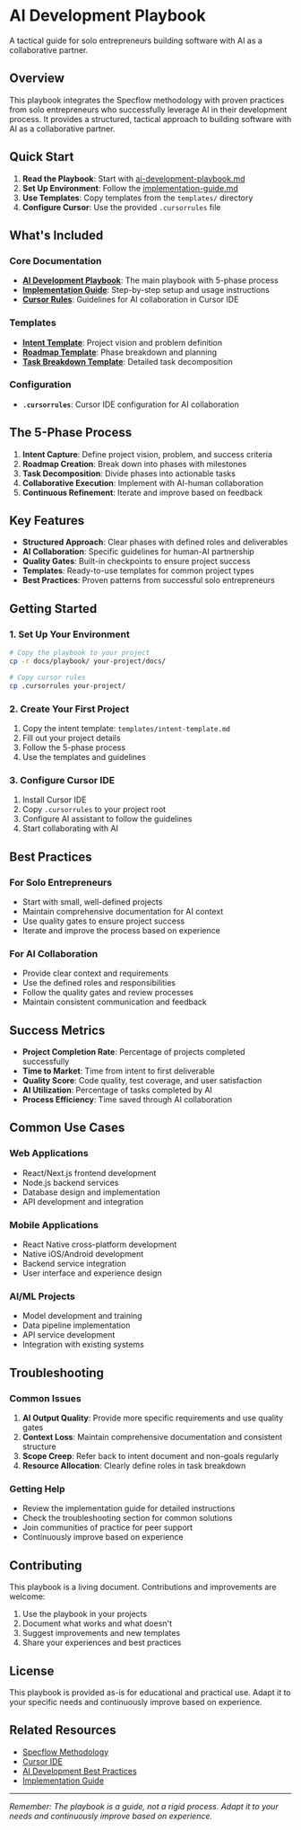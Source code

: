 # AI Development Playbook

A tactical guide for solo entrepreneurs building software with AI as a collaborative partner.

## Overview

This playbook integrates the Specflow methodology with proven practices from solo entrepreneurs who successfully leverage AI in their development process. It provides a structured, tactical approach to building software with AI as a collaborative partner.

## Quick Start

1. **Read the Playbook**: Start with [ai-development-playbook.md](./ai-development-playbook.md)
2. **Set Up Environment**: Follow the [implementation-guide.md](./implementation-guide.md)
3. **Use Templates**: Copy templates from the `templates/` directory
4. **Configure Cursor**: Use the provided `.cursorrules` file

## What's Included

### Core Documentation
- **[AI Development Playbook](./ai-development-playbook.md)**: The main playbook with 5-phase process
- **[Implementation Guide](./implementation-guide.md)**: Step-by-step setup and usage instructions
- **[Cursor Rules](./cursor-rules.md)**: Guidelines for AI collaboration in Cursor IDE

### Templates
- **[Intent Template](./templates/intent-template.md)**: Project vision and problem definition
- **[Roadmap Template](./templates/roadmap-template.md)**: Phase breakdown and planning
- **[Task Breakdown Template](./templates/task-breakdown-template.md)**: Detailed task decomposition

### Configuration
- **`.cursorrules`**: Cursor IDE configuration for AI collaboration

## The 5-Phase Process

1. **Intent Capture**: Define project vision, problem, and success criteria
2. **Roadmap Creation**: Break down into phases with milestones
3. **Task Decomposition**: Divide phases into actionable tasks
4. **Collaborative Execution**: Implement with AI-human collaboration
5. **Continuous Refinement**: Iterate and improve based on feedback

## Key Features

- **Structured Approach**: Clear phases with defined roles and deliverables
- **AI Collaboration**: Specific guidelines for human-AI partnership
- **Quality Gates**: Built-in checkpoints to ensure project success
- **Templates**: Ready-to-use templates for common project types
- **Best Practices**: Proven patterns from successful solo entrepreneurs

## Getting Started

### 1. Set Up Your Environment
```bash
# Copy the playbook to your project
cp -r docs/playbook/ your-project/docs/

# Copy cursor rules
cp .cursorrules your-project/
```

### 2. Create Your First Project
1. Copy the intent template: `templates/intent-template.md`
2. Fill out your project details
3. Follow the 5-phase process
4. Use the templates and guidelines

### 3. Configure Cursor IDE
1. Install Cursor IDE
2. Copy `.cursorrules` to your project root
3. Configure AI assistant to follow the guidelines
4. Start collaborating with AI

## Best Practices

### For Solo Entrepreneurs
- Start with small, well-defined projects
- Maintain comprehensive documentation for AI context
- Use quality gates to ensure project success
- Iterate and improve the process based on experience

### For AI Collaboration
- Provide clear context and requirements
- Use the defined roles and responsibilities
- Follow the quality gates and review processes
- Maintain consistent communication and feedback

## Success Metrics

- **Project Completion Rate**: Percentage of projects completed successfully
- **Time to Market**: Time from intent to first deliverable
- **Quality Score**: Code quality, test coverage, and user satisfaction
- **AI Utilization**: Percentage of tasks completed by AI
- **Process Efficiency**: Time saved through AI collaboration

## Common Use Cases

### Web Applications
- React/Next.js frontend development
- Node.js backend services
- Database design and implementation
- API development and integration

### Mobile Applications
- React Native cross-platform development
- Native iOS/Android development
- Backend service integration
- User interface and experience design

### AI/ML Projects
- Model development and training
- Data pipeline implementation
- API service development
- Integration with existing systems

## Troubleshooting

### Common Issues
1. **AI Output Quality**: Provide more specific requirements and use quality gates
2. **Context Loss**: Maintain comprehensive documentation and consistent structure
3. **Scope Creep**: Refer back to intent document and non-goals regularly
4. **Resource Allocation**: Clearly define roles in task breakdown

### Getting Help
- Review the implementation guide for detailed instructions
- Check the troubleshooting section for common solutions
- Join communities of practice for peer support
- Continuously improve based on experience

## Contributing

This playbook is a living document. Contributions and improvements are welcome:

1. Use the playbook in your projects
2. Document what works and what doesn't
3. Suggest improvements and new templates
4. Share your experiences and best practices

## License

This playbook is provided as-is for educational and practical use. Adapt it to your specific needs and continuously improve based on experience.

## Related Resources

- [Specflow Methodology](https://www.specflow.com/)
- [Cursor IDE](https://cursor.sh/)
- [AI Development Best Practices](./ai-development-playbook.md#best-practices)
- [Implementation Guide](./implementation-guide.md)

---

*Remember: The playbook is a guide, not a rigid process. Adapt it to your needs and continuously improve based on experience.*



